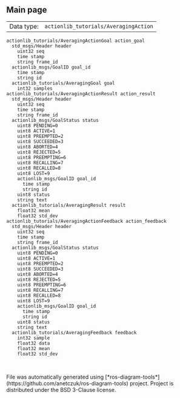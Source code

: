 <!--
File was automatically generated using 'ros-diagram-tools' project.
Project is distributed under the BSD 3-Clause license.
-->

## Main page

|     |     |
| --- | --- |
| Data type: | `actionlib_tutorials/AveragingAction` |

```
actionlib_tutorials/AveragingActionGoal action_goal
  std_msgs/Header header
    uint32 seq
    time stamp
    string frame_id
  actionlib_msgs/GoalID goal_id
    time stamp
    string id
  actionlib_tutorials/AveragingGoal goal
    int32 samples
actionlib_tutorials/AveragingActionResult action_result
  std_msgs/Header header
    uint32 seq
    time stamp
    string frame_id
  actionlib_msgs/GoalStatus status
    uint8 PENDING=0
    uint8 ACTIVE=1
    uint8 PREEMPTED=2
    uint8 SUCCEEDED=3
    uint8 ABORTED=4
    uint8 REJECTED=5
    uint8 PREEMPTING=6
    uint8 RECALLING=7
    uint8 RECALLED=8
    uint8 LOST=9
    actionlib_msgs/GoalID goal_id
      time stamp
      string id
    uint8 status
    string text
  actionlib_tutorials/AveragingResult result
    float32 mean
    float32 std_dev
actionlib_tutorials/AveragingActionFeedback action_feedback
  std_msgs/Header header
    uint32 seq
    time stamp
    string frame_id
  actionlib_msgs/GoalStatus status
    uint8 PENDING=0
    uint8 ACTIVE=1
    uint8 PREEMPTED=2
    uint8 SUCCEEDED=3
    uint8 ABORTED=4
    uint8 REJECTED=5
    uint8 PREEMPTING=6
    uint8 RECALLING=7
    uint8 RECALLED=8
    uint8 LOST=9
    actionlib_msgs/GoalID goal_id
      time stamp
      string id
    uint8 status
    string text
  actionlib_tutorials/AveragingFeedback feedback
    int32 sample
    float32 data
    float32 mean
    float32 std_dev


```


</br>
File was automatically generated using [*ros-diagram-tools*](https://github.com/anetczuk/ros-diagram-tools) project.
Project is distributed under the BSD 3-Clause license.
